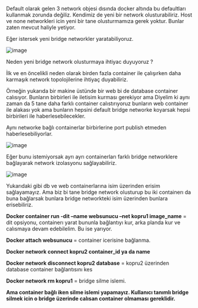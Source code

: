 Default olarak gelen 3 network objesi dısında docker altında bu defaultları kullanmak zorunda değiliz. Kendimiz de yeni bir network olusturabiliriz. Host ve none networkleri icin yeni bir tane olusturmamıza gerek yoktur. Bunlar zaten mevcut haliyle yetiyor.

Eğer istersek yeni bridge networkler yaratabiliyoruz.

![image](https://github.com/ibrahimdoss/Docker/blob/640dd7d2c364ff0c988867fa39fc54ee85efe19f/Images/NetworkImages/n8.png)

Neden yeni bridge network olusturmaya ihtiyac duyuyoruz ?

İlk ve en öncelikli neden olarak birden fazla container ile çalışırken daha karmaşık network topolojilerine ihtiyaç duyabiliriz. 

Örneğin yukarıda bir makine üstünde bir web bi de database container calısıyor. Bunların birbirleri ile iletisim kurması gerekiyor ama Diyelim ki aynı zaman da 5 tane daha farklı container calıstırıyoruz bunların web container ile alakası yok ama bunların hepsini default bridge networke koyarsak hepsi birbirileri ile haberlesebilecekler.

Aynı networke bağlı containerlar birbirlerine port publish etmeden haberlesebiliyorlar.

![image](https://github.com/ibrahimdoss/Docker/blob/640dd7d2c364ff0c988867fa39fc54ee85efe19f/Images/NetworkImages/n9.png)

Eğer bunu istemiyorsak ayrı ayrı containerları farklı bridge networklere bağlayarak network izolasyonu sağlayabiliriz.

![image](https://github.com/ibrahimdoss/Docker/blob/640dd7d2c364ff0c988867fa39fc54ee85efe19f/Images/NetworkImages/n10.png)

Yukarıdaki gibi db ve web containerlarına isim üzerinden erisim sağlayamayız. Ama biz bi tane bridge network olusturup bu iki containerı da buna bağlarsak bunlara bridge networkteki isim üzerinden bunlara erisebiliriz.

**Docker container run -dit –name websunucu –net kopru1 image_name**  = dit opsiyonu, containerı yarat bununla bağlantıyı kur, arka planda kur ve calısmaya devam edebilelim.  Bu ise yarıyor.

**Docker attach websunucu** = container icerisine bağlanma.

**Docker network connect kopru2 container_id ya da name**

**Docker network disconnect kopru2 database** = kopru2 üzerinden database container bağlantısını kes

**Docker network rm kopru1** = bridge silme islemi.

**Ama container bağlı iken silme islemi yapamayız. Kullanıcı tanımlı bridge silmek icin o bridge üzerinde calısan container olmaması gereklidir.**